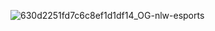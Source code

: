 ![630d2251fd7c6c8ef1d1df14_OG-nlw-esports](https://user-images.githubusercontent.com/106279151/193849100-d2a56414-8509-4344-a467-24247be09871.jpg)
